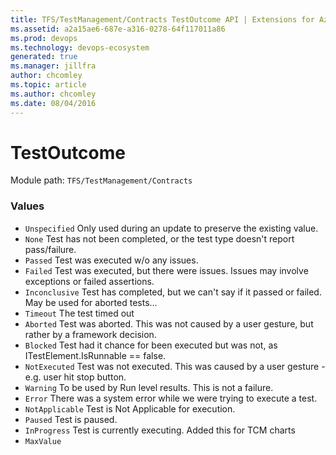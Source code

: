 ```yaml
---
title: TFS/TestManagement/Contracts TestOutcome API | Extensions for Azure DevOps Services
ms.assetid: a2a15ae6-687e-a316-0278-64f117011a86
ms.prod: devops
ms.technology: devops-ecosystem
generated: true
ms.manager: jillfra
author: chcomley
ms.topic: article
ms.author: chcomley
ms.date: 08/04/2016
---
```


# TestOutcome

Module path: `TFS/TestManagement/Contracts`

### Values

* `Unspecified` Only used during an update to preserve the existing value.
* `None` Test has not been completed, or the test type doesn't report pass/failure.
* `Passed` Test was executed w/o any issues.
* `Failed` Test was executed, but there were issues. Issues may involve exceptions or failed assertions.
* `Inconclusive` Test has completed, but we can&#x27;t say if it passed or failed. May be used for aborted tests...
* `Timeout` The test timed out
* `Aborted` Test was aborted. This was not caused by a user gesture, but rather by a framework decision.
* `Blocked` Test had it chance for been executed but was not, as ITestElement.IsRunnable == false.
* `NotExecuted` Test was not executed. This was caused by a user gesture - e.g. user hit stop button.
* `Warning` To be used by Run level results. This is not a failure.
* `Error` There was a system error while we were trying to execute a test.
* `NotApplicable` Test is Not Applicable for execution.
* `Paused` Test is paused.
* `InProgress` Test is currently executing. Added this for TCM charts
* `MaxValue` 
